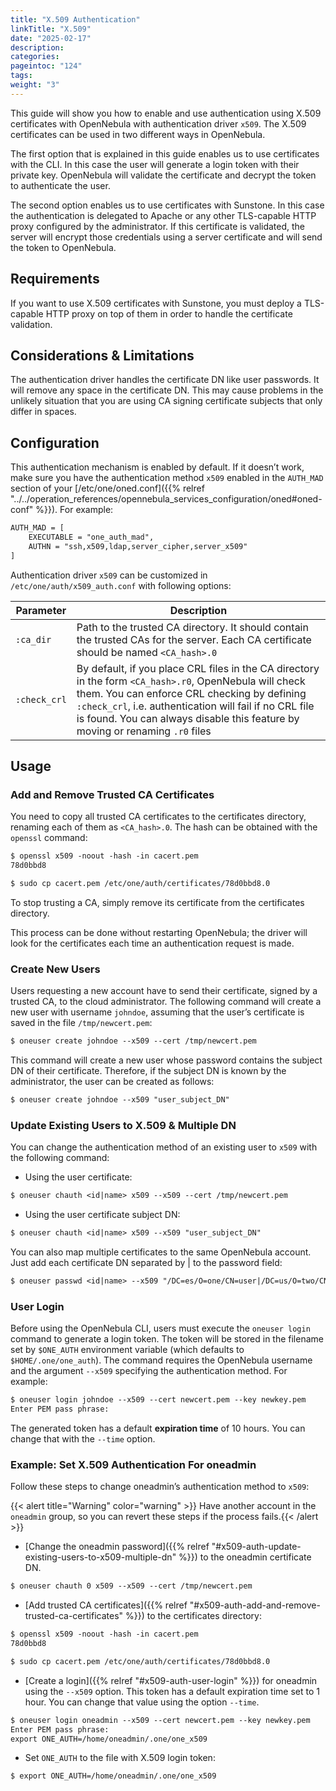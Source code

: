 ```yaml
---
title: "X.509 Authentication"
linkTitle: "X.509"
date: "2025-02-17"
description:
categories:
pageintoc: "124"
tags:
weight: "3"
---
```


<a id="x509-auth"></a>

<!--# X.509 Authentication -->

This guide will show you how to enable and use authentication using X.509 certificates with OpenNebula with authentication driver `x509`. The X.509 certificates can be used in two different ways in OpenNebula.

The first option that is explained in this guide enables us to use certificates with the CLI. In this case the user will generate a login token with their private key. OpenNebula will validate the certificate and decrypt the token to authenticate the user.

The second option enables us to use certificates with Sunstone. In this case the authentication is delegated to Apache or any other TLS-capable HTTP proxy configured by the administrator. If this certificate is validated, the server will encrypt those credentials using a server certificate and will send the token to OpenNebula.

## Requirements

If you want to use X.509 certificates with Sunstone, you must deploy a TLS-capable HTTP proxy on top of them in order to handle the certificate validation.

## Considerations & Limitations

The authentication driver handles the certificate DN like user passwords. It will remove any space in the certificate DN. This may cause problems in the unlikely situation that you are using CA signing certificate subjects that only differ in spaces.

## Configuration

This authentication mechanism is enabled by default. If it doesn’t work, make sure you have the authentication method `x509` enabled in the `AUTH_MAD` section of your [/etc/one/oned.conf]({{% relref "../../operation_references/opennebula_services_configuration/oned#oned-conf" %}}). For example:

```default
AUTH_MAD = [
    EXECUTABLE = "one_auth_mad",
    AUTHN = "ssh,x509,ldap,server_cipher,server_x509"
]
```

Authentication driver `x509` can be customized in `/etc/one/auth/x509_auth.conf` with following options:

| Parameter    | Description                                                                                                                                                                                                                                                                                                            |
|--------------|------------------------------------------------------------------------------------------------------------------------------------------------------------------------------------------------------------------------------------------------------------------------------------------------------------------------|
| `:ca_dir`    | Path to the trusted CA directory. It should contain the trusted CAs for the server. Each CA certificate should be named `<CA_hash>.0`                                                                                                                                                                          |
| `:check_crl` | By default, if you place CRL files in the CA directory in the form `<CA_hash>.r0`, OpenNebula will check them. You can enforce CRL checking by defining `:check_crl`, i.e. authentication will fail if no CRL file is found. You can always disable this feature by moving or renaming `.r0` files |

## Usage

<a id="x509-auth-add-and-remove-trusted-ca-certificates"></a>

### Add and Remove Trusted CA Certificates

You need to copy all trusted CA certificates to the certificates directory, renaming each of them as `<CA_hash>.0`. The hash can be obtained with the `openssl` command:

```default
$ openssl x509 -noout -hash -in cacert.pem
78d0bbd8

$ sudo cp cacert.pem /etc/one/auth/certificates/78d0bbd8.0
```

To stop trusting a CA, simply remove its certificate from the certificates directory.

This process can be done without restarting OpenNebula; the driver will look for the certificates each time an authentication request is made.

### Create New Users

Users requesting a new account have to send their certificate, signed by a trusted CA, to the cloud administrator. The following command will create a new user with username `johndoe`, assuming that the user’s certificate is saved in the file `/tmp/newcert.pem`:

```default
$ oneuser create johndoe --x509 --cert /tmp/newcert.pem
```

This command will create a new user whose password contains the subject DN of their certificate. Therefore, if the subject DN is known by the administrator, the user can be created as follows:

```default
$ oneuser create johndoe --x509 "user_subject_DN"
```

<a id="x509-auth-update-existing-users-to-x509-multiple-dn"></a>

### Update Existing Users to X.509 & Multiple DN

You can change the authentication method of an existing user to `x509` with the following command:

- Using the user certificate:

```default
$ oneuser chauth <id|name> x509 --x509 --cert /tmp/newcert.pem
```

- Using the user certificate subject DN:

```default
$ oneuser chauth <id|name> x509 --x509 "user_subject_DN"
```

You can also map multiple certificates to the same OpenNebula account. Just add each certificate DN separated by | to the password field:

```default
$ oneuser passwd <id|name> --x509 "/DC=es/O=one/CN=user|/DC=us/O=two/CN=user"
```

<a id="x509-auth-user-login"></a>

### User Login

Before using the OpenNebula CLI, users must execute the `oneuser login` command to generate a login token. The token will be stored in the filename set by `$ONE_AUTH` environment variable (which defaults to `$HOME/.one/one_auth`). The command requires the OpenNebula username and the argument `--x509` specifying the authentication method. For example:

```default
$ oneuser login johndoe --x509 --cert newcert.pem --key newkey.pem
Enter PEM pass phrase:
```

The generated token has a default **expiration time** of 10 hours. You can change that with the `--time` option.

### Example: Set X.509 Authentication For oneadmin

Follow these steps to change oneadmin’s authentication method to `x509`:

{{< alert title="Warning" color="warning" >}}
Have another account in the `oneadmin` group, so you can revert these steps if the process fails.{{< /alert >}} 

- [Change the oneadmin password]({{% relref "#x509-auth-update-existing-users-to-x509-multiple-dn" %}}) to the oneadmin certificate DN.

```default
$ oneuser chauth 0 x509 --x509 --cert /tmp/newcert.pem
```

- [Add trusted CA certificates]({{% relref "#x509-auth-add-and-remove-trusted-ca-certificates" %}}) to the certificates directory:

```default
$ openssl x509 -noout -hash -in cacert.pem
78d0bbd8

$ sudo cp cacert.pem /etc/one/auth/certificates/78d0bbd8.0
```

- [Create a login]({{% relref "#x509-auth-user-login" %}}) for oneadmin using the `--x509` option. This token has a default expiration time set to 1 hour. You can change that value using the option `--time`.

```default
$ oneuser login oneadmin --x509 --cert newcert.pem --key newkey.pem
Enter PEM pass phrase:
export ONE_AUTH=/home/oneadmin/.one/one_x509
```

- Set `ONE_AUTH` to the file with X.509 login token:

```default
$ export ONE_AUTH=/home/oneadmin/.one/one_x509
```

